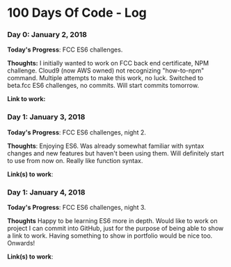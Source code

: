 # 100 Days Of Code - Log

### Day 0: January 2, 2018

**Today's Progress**: FCC ES6 challenges.

**Thoughts:** I initially wanted to work on FCC back end certificate, NPM challenge. Cloud9 (now AWS owned) not recognizing "how-to-npm" command. Multiple attempts to make this work, no luck. Switched to beta.fcc ES6 challenges, no commits. Will start commits tomorrow.

**Link to work:**

### Day 1: January 3, 2018

**Today's Progress**: FCC ES6 challenges, night 2.

**Thoughts**: Enjoying ES6. Was already somewhat familiar with syntax changes and new features but haven't been using them. Will definitely start to use from now on. Really like function syntax.

**Link(s) to work**:


### Day 1: January 4, 2018

**Today's Progress**: FCC ES6 challenges, night 3.

**Thoughts** Happy to be learning ES6 more in depth. Would like to work on project I can commit into GitHub, just for the purpose of being able to show a link to work. Having something to show in portfolio would be nice too. Onwards!

**Link(s) to work**:
